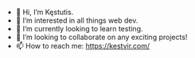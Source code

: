 - 👋 Hi, I’m Kęstutis.
- 👀 I’m interested in all things web dev.
- 🌱 I’m currently looking to learn testing.
- 💞️ I’m looking to collaborate on any exciting projects!
- 📫 How to reach me: https://kestvir.com/

<!---
kestvir/kestvir is a ✨ special ✨ repository because its `README.md` (this file) appears on your GitHub profile.
You can click the Preview link to take a look at your changes.
--->
